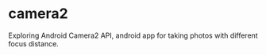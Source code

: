 # camera2
Exploring Android Camera2 API, android app for taking photos with different focus distance.
